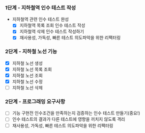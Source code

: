 ### 1단계 - 지하철역 인수 테스트 작성
* 지하철역 관련 인수 테스트 완성
  * [x] 지하철역 목록 조회 인수 테스트 작성
  * [x] 지하철역 삭제 인수 테스트 작성하기
  * [x] 재사용성, 가독성, 빠른 테스트 의도파악을 위한 리팩터링

### 2단계 - 지하철 노선 기능
* [x] 지하철 노선 생성
* [x] 지하철 노선 목록 조회
* [x] 지하철 노선 조회
* [x] 지하철 노선 수정
* [ ] 지하철 노선 삭제
### 2단계 - 프로그래밍 요구사항
* [ ] 기능 구현전 인수조건을 만족하는지 검증하는 인수 테스트 만들기(중요!)
* [ ] 인수 테스트의 결과가 다른 테스트에 영향을 끼치지 않도록 격리
* [ ] 재사용성, 가독성, 빠른 테스트 의도파악을 위한 리팩터링
